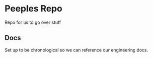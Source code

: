 # Peeples Repo
Repo for us to go over stuff


## Docs
Set up to be chronological so we can reference our engineering docs.
